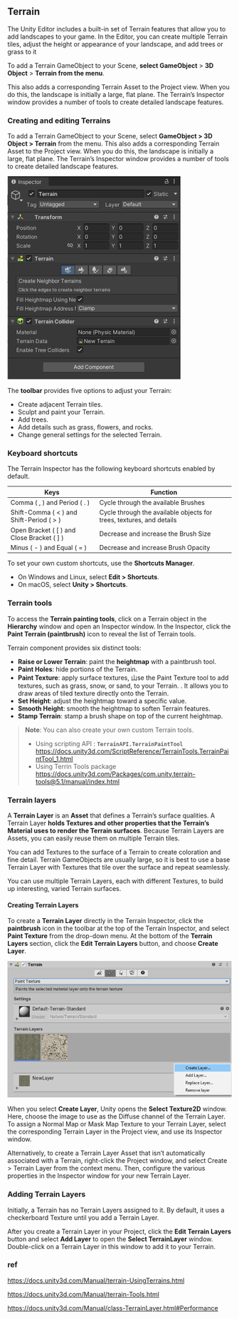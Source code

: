 ## Terrain

The Unity Editor includes a built-in set of Terrain features that allow you to add landscapes to your game. In the Editor, you can create multiple Terrain tiles, adjust the height or appearance of your landscape, and add trees or grass to it

 
To add a Terrain GameObject to your Scene, **select GameObject** > **3D Object** > **Terrain from the menu**. 
 
This also adds a corresponding Terrain Asset to the Project view. When you do this, the landscape is initially a large, flat plane. The Terrain’s Inspector window provides a number of tools to create detailed landscape features.
 
 
### Creating and editing Terrains

To add a Terrain GameObject to your Scene, select **GameObject > 3D Object > Terrain** from the menu. This also adds a corresponding Terrain Asset to the Project view. When you do this, the landscape is initially a large, flat plane. The Terrain’s Inspector window provides a number of tools to create detailed landscape features.


![](./img/Terrain.png)

The **toolbar** provides five options to adjust your Terrain:

-   Create adjacent Terrain tiles.
-   Sculpt and paint your Terrain.
-   Add trees.
-   Add details such as grass, flowers, and rocks.
-   Change general settings for the selected Terrain.


### Keyboard shortcuts
The Terrain Inspector has the following keyboard shortcuts enabled by default.
 
 
| Keys | Function |
| --- | --- |
| Comma ( , ) and Period ( . ) | Cycle through the available Brushes |
| Shift-Comma ( < ) and Shift-Period ( > ) | Cycle through the available objects for trees, textures, and details |
| Open Bracket ( [ ) and Close Bracket ( ] ) | Decrease and increase the Brush Size |
| Minus ( - ) and Equal ( = ) | Decrease and increase Brush Opacity |

To set your own custom shortcuts, use the **Shortcuts Manager**.

- On Windows and Linux, select **Edit > Shortcuts**.
- On macOS, select **Unity > Shortcuts**.


### Terrain tools
To access the **Terrain painting tools**, click on a Terrain object in the **Hierarchy** window and open an Inspector window. In the Inspector, click the **Paint Terrain (paintbrush)** icon to reveal the list of Terrain tools.

Terrain component provides six distinct tools:

-   **Raise or Lower Terrain**: paint the **heightmap** with a paintbrush tool.
-   **Paint Holes**: hide portions of the Terrain.
-   **Paint Texture**: apply surface textures, 山se the Paint Texture tool to add textures, such as grass, snow, or sand, to your Terrain.
. It allows you to draw areas of tiled texture directly onto the Terrain. 
-   **Set Height**: adjust the heightmap toward a specific value.
-   **Smooth Height**: smooth the heightmap to soften Terrain features.
-   **Stamp Terrain**: stamp a brush shape on top of the current heightmap.

> **Note**: You can also create your own custom Terrain tools.
> - Using scripting API : **`TerrainAPI.TerrainPaintTool`** \
>   https://docs.unity3d.com/ScriptReference/TerrainTools.TerrainPaintTool_1.html
> - Using Terrin Tools package \
>   https://docs.unity3d.com/Packages/com.unity.terrain-tools@5.1/manual/index.html

### Terrain layers
A **Terrain Layer** is an **Asset** that defines a Terrain’s surface qualities. A Terrain Layer **holds Textures
 and other properties that the Terrain’s Material uses to render the Terrain surfaces**. Because Terrain Layers are Assets, you can easily reuse them on multiple Terrain tiles.


You can add Textures to the surface of a Terrain to create coloration and fine detail. Terrain GameObjects are usually large, so it is best to use a base Terrain Layer with Textures that tile over the surface and repeat seamlessly. 
 
You can use multiple Terrain Layers, each with different Textures, to build up interesting, varied Terrain surfaces. 
 
#### Creating Terrain Layers
To create a **Terrain Layer** directly in the Terrain Inspector, click the **paintbrush** icon in the toolbar
 at the top of the Terrain Inspector, and select **Paint Texture** from the drop-down menu. At the bottom of the **Terrain Layers** section, click the **Edit Terrain Layers** button, and choose **Create Layer**.

![](./img/1.4-CreateLayer.png)

When you select **Create Layer**, Unity opens the **Select Texture2D** window. Here, choose the image to use as the Diffuse channel of the Terrain Layer. To assign a Normal Map
 or Mask Map Texture to your Terrain Layer, select the corresponding Terrain Layer in the Project view, and use its Inspector window.

Alternatively, to create a Terrain Layer Asset that isn’t automatically associated with a Terrain, right-click the Project window, and select Create > Terrain Layer from the context menu. Then, configure the various properties in the Inspector window for your new Terrain Layer.


### Adding Terrain Layers
Initially, a Terrain has no Terrain Layers assigned to it. By default, it uses a checkerboard Texture until you add a Terrain Layer.

After you create a Terrain Layer in your Project, click the **Edit Terrain Layers** button and select **Add Layer** to open the **Select TerrainLayer** window. Double-click on a Terrain Layer in this window to add it to your Terrain.

### ref
https://docs.unity3d.com/Manual/terrain-UsingTerrains.html

https://docs.unity3d.com/Manual/terrain-Tools.html

https://docs.unity3d.com/Manual/class-TerrainLayer.html#Performance
